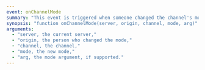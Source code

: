 ```yaml
---
event: onChannelMode
summary: "This event is triggered when someone changed the channel's mode."
synopsis: "function onChannelMode(server, origin, channel, mode, arg)"
arguments:
  - "server, the current server,"
  - "origin, the person who changed the mode,"
  - "channel, the channel,"
  - "mode, the new mode,"
  - "arg, the mode argument, if supported."
---
```

